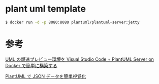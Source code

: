 # plant uml template

```bash
$ docker run -d -p 8080:8080 plantuml/plantuml-server:jetty
```

# 参考

[UML の爆速プレビュー環境を Visual Studio Code + PlantUML Server on Docker で簡単に構築する](https://dev.classmethod.jp/articles/plantuml-server-on-docker/)

[PlantUML で JSON データを簡単視覚化](https://zenn.dev/spiegel/articles/20211107-visualize-json-by-plantuml)
